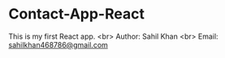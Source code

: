 # Contact-App-React
This is my first React app. &lt;br> Author: Sahil Khan &lt;br> Email: sahilkhan468786@gmail.com
